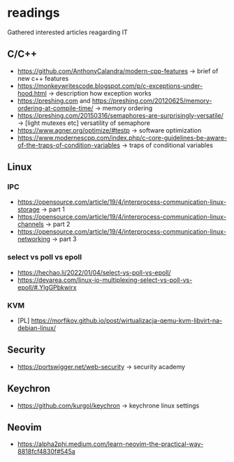 # readings
Gathered interested articles reagarding IT

## C/C++
* https://github.com/AnthonyCalandra/modern-cpp-features -> brief of new c++ features
* https://monkeywritescode.blogspot.com/p/c-exceptions-under-hood.html -> description how exception works
* https://preshing.com and https://preshing.com/20120625/memory-ordering-at-compile-time/ -> memory ordering
* https://preshing.com/20150316/semaphores-are-surprisingly-versatile/ -> [light mutexes etc] versatility of semaphore
* https://www.agner.org/optimize/#testp -> software optimization
* https://www.modernescpp.com/index.php/c-core-guidelines-be-aware-of-the-traps-of-condition-variables -> traps of conditional variables

## Linux
### IPC
* https://opensource.com/article/19/4/interprocess-communication-linux-storage -> part 1
* https://opensource.com/article/19/4/interprocess-communication-linux-channels -> part 2
* https://opensource.com/article/19/4/interprocess-communication-linux-networking -> part 3

### select vs poll vs epoll
* https://hechao.li/2022/01/04/select-vs-poll-vs-epoll/
* https://devarea.com/linux-io-multiplexing-select-vs-poll-vs-epoll/#.YlgGPbkwirx

### KVM
* [PL] https://morfikov.github.io/post/wirtualizacja-qemu-kvm-libvirt-na-debian-linux/

## Security
* https://portswigger.net/web-security -> security academy

## Keychron
* https://github.com/kurgol/keychron -> keychrone linux settings

## Neovim
* https://alpha2phi.medium.com/learn-neovim-the-practical-way-8818fcf4830f#545a
